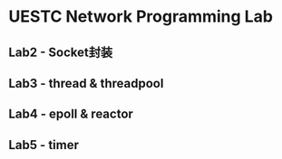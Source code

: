 # UESTC Network Programming Lab
## Lab2 - Socket封装
## Lab3 - thread & threadpool
## Lab4 - epoll & reactor 
## Lab5 - timer